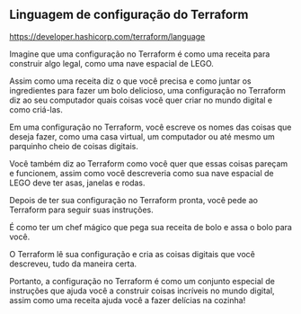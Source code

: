 ## Linguagem de configuração do Terraform

https://developer.hashicorp.com/terraform/language

Imagine que uma configuração no Terraform é como uma receita para construir algo legal, como uma nave espacial de LEGO.

Assim como uma receita diz o que você precisa e como juntar os ingredientes para fazer um bolo delicioso, uma configuração no Terraform diz ao seu computador quais coisas você quer criar no mundo digital e como criá-las.

Em uma configuração no Terraform, você escreve os nomes das coisas que deseja fazer, como uma casa virtual, um computador ou até mesmo um parquinho cheio de coisas digitais.

Você também diz ao Terraform como você quer que essas coisas pareçam e funcionem, assim como você descreveria como sua nave espacial de LEGO deve ter asas, janelas e rodas.

Depois de ter sua configuração no Terraform pronta, você pede ao Terraform para seguir suas instruções.

É como ter um chef mágico que pega sua receita de bolo e assa o bolo para você.

O Terraform lê sua configuração e cria as coisas digitais que você descreveu, tudo da maneira certa.

Portanto, a configuração no Terraform é como um conjunto especial de instruções que ajuda você a construir coisas incríveis no mundo digital, assim como uma receita ajuda você a fazer delícias na cozinha!
